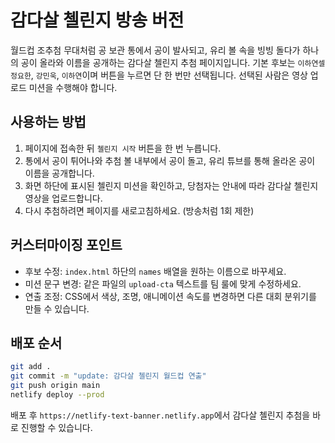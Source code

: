 # 감다살 첼린지 방송 버전

월드컵 조추첨 무대처럼 공 보관 통에서 공이 발사되고, 유리 볼 속을 빙빙 돌다가 하나의 공이 올라와 이름을 공개하는 감다살 첼린지 추첨 페이지입니다. 기본 후보는 `이하연셀 정요한`, `강민욱`, `이하연`이며 버튼을 누르면 단 한 번만 선택됩니다. 선택된 사람은 영상 업로드 미션을 수행해야 합니다.

## 사용하는 방법
1. 페이지에 접속한 뒤 `첼린지 시작` 버튼을 한 번 누릅니다.
2. 통에서 공이 튀어나와 추첨 볼 내부에서 공이 돌고, 유리 튜브를 통해 올라온 공이 이름을 공개합니다.
3. 화면 하단에 표시된 첼린지 미션을 확인하고, 당첨자는 안내에 따라 감다살 첼린지 영상을 업로드합니다.
4. 다시 추첨하려면 페이지를 새로고침하세요. (방송처럼 1회 제한)

## 커스터마이징 포인트
- 후보 수정: `index.html` 하단의 `names` 배열을 원하는 이름으로 바꾸세요.
- 미션 문구 변경: 같은 파일의 `upload-cta` 텍스트를 팀 룰에 맞게 수정하세요.
- 연출 조정: CSS에서 색상, 조명, 애니메이션 속도를 변경하면 다른 대회 분위기를 만들 수 있습니다.

## 배포 순서
```bash
git add .
git commit -m "update: 감다살 첼린지 월드컵 연출"
git push origin main
netlify deploy --prod
```

배포 후 `https://netlify-text-banner.netlify.app`에서 감다살 첼린지 추첨을 바로 진행할 수 있습니다.
